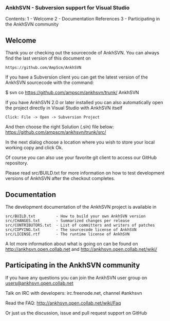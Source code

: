 ### AnkhSVN - Subversion support for Visual Studio

Contents:
 1 - Welcome
 2 - Documentation References
 3 - Participating in the AnkhSVN community
 
## Welcome
 
  Thank you or checking out the sourcecode of AnkhSVN. You can always find
  the last version of this document on
 
    https://github.com/AmpScm/AnkhSVN
  
  If you have a Subversion client you can get the latest version of the 
  AnkhSVN sourcecode with the command:

  $ svn co https://github.com/ampscm/ankhsvn/trunk/ AnkhSVN
  
  If you have AnkhSVN 2.0 or later installed you can also automatically open the project
  directly in Visual Studio with AnkhSVN itself
  
    Click: File -> Open -> Subversion Project
  
  And then choose the right Solution (.sln) file below:
     https://github.com/ampscm/ankhsvn/trunk/src/
     
  In the next dialog choose a location where you wish to store your local
  working copy and click Ok.

  Of course you can also use your favorite git client to access our GitHub repository.
  
  
  Please read src/BUILD.txt for more information on how to test development
  versions of AnkhSVN after the checkout completes.


## Documentation
 
  The development documentation of the AnkhSVN project is available in
 
    src/BUILD.txt         - How to build your own AnkhSVN version
    src/CHANGES.txt       - Summarized changes per release    
    src/CONTRIBUTORS.txt  - List of committers and writers of patches
    src/COPYING.txt       - The sourcecode license of AnkhSVN
    src/LICENSE.rtf       - The runtime license of AnkhSVN
    
  A lot more information about what is going on can be found on
      http://ankhsvn.open.collab.net
  and
      http://ankhsvn.open.collab.net/wiki/


## Participating in the AnkhSVN community

  If you have any questions you can join the AnkhSVN user group on
      users@ankhsvn.open.collab.net
      
  Talk on IRC with developers: irc.freenode.net, channel #ankhsvn
  
  Read the FAQ:
      http://ankhsvn.open.collab.net/wiki/Faq
  
  Or just us the discussion, issue and pull request support on GitHub
